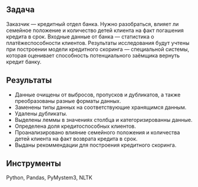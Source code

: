 ## Задача

Заказчик — кредитный отдел банка. Нужно разобраться, влияет ли семейное положение и количество детей клиента на факт погашения кредита в срок. Входные данные от банка — статистика о платёжеспособности клиентов. Результаты исследования будут учтены при построении модели кредитного скоринга — специальной системы, которая оценивает способность потенциального заёмщика вернуть кредит банку.

## Результаты
 
- Данные очищены от выбросов, пропусков и дубликатов, а также преобразованы разные форматы данных. 
- Заменены типы данных на соответствующие хранящимся данным. 
- Удалены дубликаты. 
- Выделены леммы в значениях столбца и категоризированны данные.
- Определена доля кредитоспособных клиентов.
- Проанализировано влияние семейного положения и количества детей клиента на факт возврата кредита в срок. 
- Выданы рекоммендации для построения кредитного скоринга.

## Инструменты

Python, Pandas, PyMystem3, NLTK
